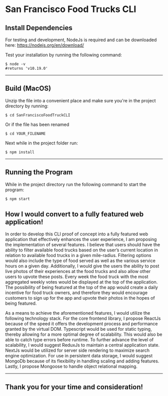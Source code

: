 # San Francisco Food Trucks CLI

## Install Dependencies

For testing and development, NodeJs is required and can be downloaded here: https://nodejs.org/en/download/

Test your installation by running the following command:

```
$ node -v 
#returns 'v10.19.0'
```

--- 

## Build (MacOS)

Unzip the file into a convenient place and make sure you're in the project directory by running:

```
$ cd SanFranciscoFoodTruckCLI
```

Or if the file has been renamed

```
$ cd YOUR_FILENAME 
```

Next while in the project folder run:

```
$ npm install
```

---

## Running the Program

While in the project directory run the following command to start the program:

```
$ npm start
```

## How I would convert to a fully featured web application!

In order to develop this CLI proof of concept into a fully featured web application that effectively enhances the user experience, I am proposing the implementation of several features. I believe that users should have the ability to filter available food trucks based on the user’s current location in relation to available food trucks in a given mile-radius. Filtering options would also include the type of food served as well as the various service hours on a given day. Additionally, I would give the users the ability to post live photos of their experiences at the food trucks and also allow other users to upvote these posts. Every week the food truck with the most aggregated weekly votes would be displayed at the top of the application. The possibility of being featured at the top of the app would create a daily incentive for food truck owners, and therefore they would encourage customers to sign up for the app and upvote their photos in the hopes of being featured.

As a means to achieve the aforementioned features, I would utilize the following technology stack. For the core frontend library, I propose ReactJs because of the speed it offers the development process and performance granted by the virtual DOM. Typescript would be used for static typing, thereby allowing for a more optimal degree of scalability. This would also be able to catch type errors before runtime. To further advance the level of scalability, I would suggest ReduxJs to maintain a central application state. NextJs would be utilized for server side rendering to maximize search engine optimization. For use in persistent data storage, I would suggest MongoDb because of its flexibility in handling scaling and adding features. Lastly, I propose Mongoose to handle object relational mapping.

---

## Thank you for your time and consideration!
